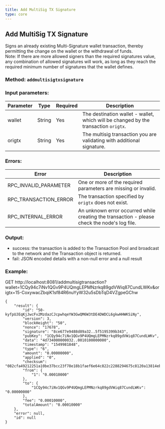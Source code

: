 ```yaml
---
title: Add MultiSig TX Signature
type: core
---
```

## Add MultiSig TX Signature
Signs an already existing Multi-Signature wallet transaction, thereby permitting the change on the wallet or the withdrawal of funds.  
Note: If there are more allowed signers than the required signatures value, any combination of allowed signatures will work, as long as they reach the required minimum number of signatures that the wallet defines.

### Method: `addmultisigtxsignature`
### Input parameters:

| Parameter | Type | Required | Description |
| --- | --- | --- | --- |
| wallet | String | Yes | The destination wallet - wallet, which will be changed by the transaction `origtx`. |
| origtx | String | Yes | The multisig transaction you are validating with additional signature. |

### Errors:

| Error | Description |
| --- | --- |
| RPC_INVALID_PARAMETER | One or more of the required parameters are missing or invalid. |
| RPC_TRANSACTION_ERROR | The transaction specified by `origtx` does not exist. |
| RPC_INTERNAL_ERROR | An unknown error occurred while creating the transaction - please check the node's log file. |
 
### Output:
- success: the transaction is added to the Transaction Pool and broadcast to the network and the Transaction object is returned.
- fail: JSON encoded details with a non-null error and a null result

### Example:
GET http://localhost:8081/addmultisigtransaction?wallet=1CQy94c7iNv1QGv9P4UQmgLEPMNzrkq89gdVWiq87CundLWKv&origtx=15-CoxywacZbqiK1sf84R6nuYyW32u5sDbTqD4VZgpeGChw

```
{
    "result": {
        "id": "50-kyfpUJEqKjJwcFv2MzdazCJcpwhqeYW3GwQM6W3tDE4DWDCL6gkwHHWKSiNy",
        "version": 3,
        "blockHeight": "50",
        "nonce": "17678",
        "signature": "8ce677e9488d89a32..5f5195399b343",
        "pubKey": "1CQy94c7iNv1QGv9P4UQmgLEPMNzrkq89gdVWiq87CundLWKv",
        "data": "4d734000000032..0010100000000",
        "timestamp": "1549981848",
        "type": "6",
        "amount": "0.00000000",
        "applied": "0",
        "checksum": "082cfa49212251a10be37bcc23f78e18b1faef6e64c822c2288294675c8120a13814ebd2ec5326e00a777733",
        "from": {
            "1": "0.00010000"
        },
        "to": {
            "1CQy94c7iNv1QGv9P4UQmgLEPMNzrkq89gdVWiq87CundLWKv": "0.00000000"
        },
        "fee": "0.00010000",
		"totalAmount": "0.00010000"
    },
    "error": null,
    "id": null
}
```